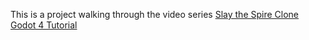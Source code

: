 This is a project walking through the video series [Slay the Spire Clone Godot 4 Tutorial](https://www.youtube.com/watch?v=Pa0P1lUoC-M)
